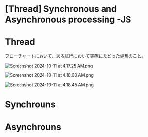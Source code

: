 # [Thread] Synchronous and Asynchronous processing -JS

# Thread

フローチャートにおいて、ある試行において実際にたどった処理のこと。

![Screenshot 2024-10-11 at 4.17.25 AM.png](%5BThread%5D%20Synchronous%20and%20Asynchronous%20processing%20-%2011b496eb7c9080babab7f9c4ebd00dbc/Screenshot_2024-10-11_at_4.17.25_AM.png)

![Screenshot 2024-10-11 at 4.18.00 AM.png](%5BThread%5D%20Synchronous%20and%20Asynchronous%20processing%20-%2011b496eb7c9080babab7f9c4ebd00dbc/Screenshot_2024-10-11_at_4.18.00_AM.png)

![Screenshot 2024-10-11 at 4.18.45 AM.png](%5BThread%5D%20Synchronous%20and%20Asynchronous%20processing%20-%2011b496eb7c9080babab7f9c4ebd00dbc/Screenshot_2024-10-11_at_4.18.45_AM.png)

# Synchrouns

# Asynchrouns